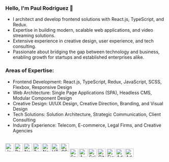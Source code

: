 ### Hello, I'm Paul Rodriguez 👋
- I architect and develop frontend solutions with React.js, TypeScript, and Redux.
- Expertise in building modern, scalable web applications, and video streaming solutions.
- Extensive experience in creative design, user experience, and tech consulting.
- Passionate about bridging the gap between technology and business, enabling growth for startups and established enterprises alike.

### Areas of Expertise:<br/>
- Frontend Development: React.js, TypeScript, Redux, JavaScript, SCSS, Flexbox, Responsive Design
- Web Architecture: Single Page Applications (SPA), Headless CMS, Modular Component Design
- Creative Design: UI/UX Design, Creative Direction, Branding, and Visual Design
- Tech Solutions: Solution Architecture, Strategic Communication, Client Consulting
- Industry Experience: Telecom, E-commerce, Legal Firms, and Creative Agencies
<br/>
<img align="left" alt="JavaScript" width="26px" src="https://files.prodriguez.dev/icons/github/prodriguez-javascript.svg" />
<img align="left" alt="ReactJS" width="26px" src="https://files.prodriguez.dev/icons/github/prodriguez-react.svg" />
<img align="left" alt="NextJS" width="26px" src="https://files.prodriguez.dev/icons/github/prodriguez-next-js.svg" />
<img align="left" alt="TypeScript" width="26px" src="https://files.prodriguez.dev/icons/github/prodriguez-typescript.svg" />
<img align="left" alt="Node.js" width="26px" src="https://files.prodriguez.dev/icons/github/prodriguez-node-js.svg" />
<img align="left" alt="HTML5" width="26px" src="https://files.prodriguez.dev/icons/github/prodriguez-html5.svg" />
<img align="left" alt="CSS3" width="26px" src="https://files.prodriguez.dev/icons/github/prodriguez-css3.svg" />
<br/>
<img align="left" alt="Sass" width="26px" src="https://irp-cdn.multiscreensite.com/f592cd80/dms3rep/multi/sass_prodriguez_dev.svg" />
<img align="left" alt="AWS" width="26px" src="https://files.prodriguez.dev/icons/github/prodriguez-aws.svg" />
<img align="left" alt="Salesforce" width="26px" src="https://files.prodriguez.dev/icons/github/prodriguez-salesforce.svg" />
<img align="left" alt="GitHub" width="26px" src="https://files.prodriguez.dev/icons/github/prodriguez-github.svg" />
<img align="left" alt="Figma" width="26px" src="https://files.prodriguez.dev/icons/github/prodriguez-figma.svg" />
<img align="left" alt="Adobe Photoshop" width="26px" src="https://files.prodriguez.dev/icons/github/prodriguez-adobe-photoshop.svg" />
<img align="left" alt="Adobe Illustrator" width="26px" src="https://files.prodriguez.dev/icons/github/prodriguez-adobe-illustrator.svg" />
